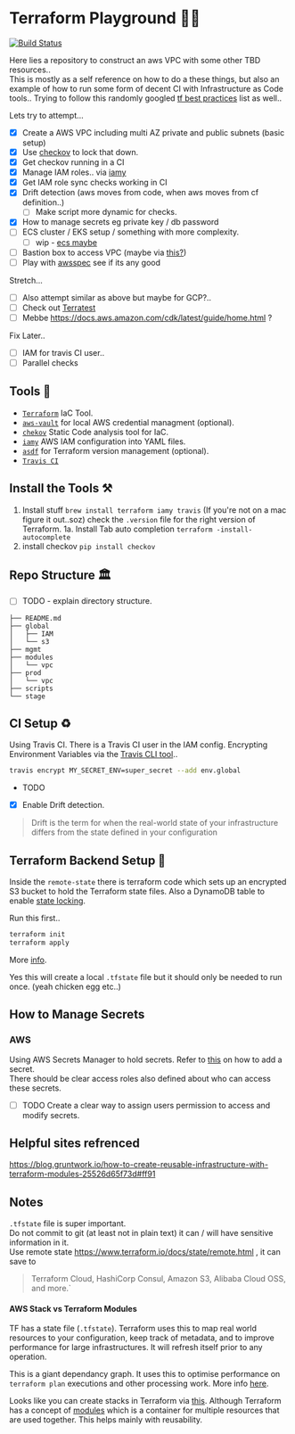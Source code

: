 # Terraform Playground 🤾‍♂️
[![Build Status](https://travis-ci.org/joesustaric/tf-playground.svg?branch=master)](https://travis-ci.org/joesustaric/tf-playground)

Here lies a repository to construct an aws VPC with some other TBD resources..  
This is mostly as a self reference on how to do a these things, but also an example of how to run some form of decent CI with Infrastructure as Code tools..
Trying to follow this randomly googled [tf best practices](https://github.com/ozbillwang/terraform-best-practices) list as well.. 

Lets try to attempt...
- [x] Create a AWS VPC including multi AZ private and public subnets (basic setup)
- [x] Use [checkov](https://www.checkov.io/) to lock that down.
- [x] Get checkov running in a CI
- [x] Manage IAM roles.. via [iamy](https://github.com/99designs/iamy)
- [x] Get IAM role sync checks working in CI
- [x] Drift detection (aws moves from code, when aws moves from cf definition..)
    - [ ] Make script more dynamic for checks.
- [x] How to manage secrets eg private key / db password
- [ ] ECS cluster / EKS setup / something with more complexity.
    - [ ] wip - [ecs maybe](http://blog.shippable.com/setup-a-container-cluster-on-aws-with-terraform-part-2-provision-a-cluster)
- [ ] Bastion box to access VPC (maybe via [this?](https://aws.amazon.com/blogs/infrastructure-and-automation/toward-a-bastion-less-world/))
- [ ] Play with [awsspec](https://github.com/k1LoW/awspec) see if its any good

Stretch...
- [ ] Also attempt similar as above but maybe for GCP?..
- [ ] Check out [Terratest](https://terratest.gruntwork.io/)
- [ ] Mebbe https://docs.aws.amazon.com/cdk/latest/guide/home.html ?

Fix Later..
- [ ] IAM for travis CI user..
- [ ] Parallel checks

## Tools 🔩
* [`Terraform`](https://www.terraform.io/) IaC Tool.
* [`aws-vault`](https://github.com/99designs/aws-vault) for local AWS credential managment (optional).
* [`chekov`](https://github.com/bridgecrewio/checkov) Static Code analysis tool for IaC.
* [`iamy`](https://github.com/99designs/iamy) AWS IAM configuration into YAML files.
* [`asdf`](https://github.com/asdf-vm/asdf) for Terraform version management (optional).
* [`Travis CI`](https://www.travis-ci.com)

## Install the Tools ⚒
1. Install stuff `brew install terraform iamy travis` (If you're not on a mac figure it out..soz) check the `.version` file for the right version of Terraform.
1a. Install Tab auto completion `terraform -install-autocomplete`
2. install checkov `pip install checkov`

## Repo Structure 🏛
- [ ] TODO - explain directory structure.
 ```
├── README.md
├── global 
│   ├── IAM
│   └── s3
├── mgmt
├── modules
│   └── vpc
├── prod
│   └── vpc
├── scripts
└── stage
 ```

## CI Setup ♻️
Using Travis CI. 
There is a Travis CI user in the IAM config.
Encrypting Environment Variables via the [Travis CLI tool](https://docs.travis-ci.com/user/environment-variables/#encrypting-environment-variables)..

```bash
travis encrypt MY_SECRET_ENV=super_secret --add env.global
```

- TODO
- [x] Enable Drift detection.
> Drift is the term for when the real-world state of your infrastructure differs from the state defined in your configuration

## Terraform Backend Setup 🍑
Inside the `remote-state` there is terraform code which sets up an encrypted S3 bucket to hold the  Terraform state files. Also a DynamoDB table to enable [state locking](https://www.terraform.io/docs/state/locking.html).

Run this first..
```bash
terraform init
terraform apply
```
More [info](https://www.terraform.io/docs/backends/).

Yes this will create a local `.tfstate` file but it should only be needed to run once. (yeah chicken egg etc..)  

## How to Manage Secrets
### AWS
Using AWS Secrets Manager to hold secrets. 
Refer to [this](https://blog.gruntwork.io/a-comprehensive-guide-to-managing-secrets-in-your-terraform-code-1d586955ace1#bebe) on how to add a secret.  
There should be clear access roles also defined about who can access these secrets.
- [ ] TODO Create a clear way to assign users permission to access and modify secrets.

## Helpful sites refrenced 
https://blog.gruntwork.io/how-to-create-reusable-infrastructure-with-terraform-modules-25526d65f73d#ff91  


## Notes
`.tfstate` file is super important.  
Do not commit to git (at least not in plain text) it can / will have sensitive information in it.  
Use remote state https://www.terraform.io/docs/state/remote.html , it can save to 
> Terraform Cloud, HashiCorp Consul, Amazon S3, Alibaba Cloud OSS, and more.`

#### AWS Stack vs Terraform Modules
TF has a state file (`.tfstate`). Terraform uses this to map real world resources to your configuration, keep track of metadata, and to improve performance for large infrastructures. 
It will refresh itself prior to any operation.

This is a giant dependancy graph. It uses this to optimise performance on `terraform plan` executions and other processing work. More info [here](https://www.terraform.io/docs/state/purpose.html).

Looks like you can create stacks in Terraform via [this](https://www.terraform.io/docs/providers/aws/r/cloudformation_stack.html). Although Terraform has a concept of [modules](https://www.terraform.io/docs/modules/index.html) which is a container for multiple resources that are used together. This helps mainly with reusability. 

